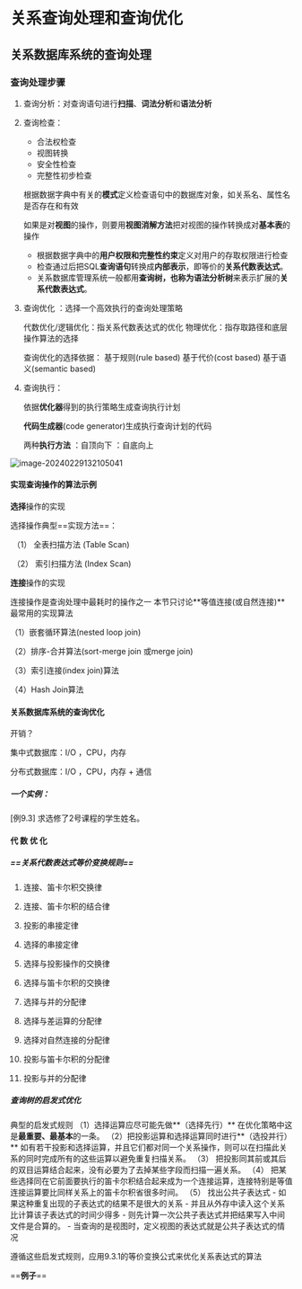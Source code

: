 # 关系查询处理和查询优化

## 关系数据库系统的查询处理 

### 查询处理步骤

1. 查询分析：对查询语句进行**扫描**、**词法分析**和**语法分析**

2. 查询检查：

   - 合法权检查
   - 视图转换
   - 安全性检查
   - 完整性初步检查

   根据数据字典中有关的**模式**定义检查语句中的数据库对象，如关系名、属性名是否存在和有效 

   如果是对**视图**的操作，则要用**视图消解方法**把对视图的操作转换成对**基本表**的操作

   - 根据数据字典中的**用户权限和完整性约束**定义对用户的存取权限进行检查
   - 检查通过后把SQL**查询语句**转换成**内部表示**，即等价的**关系代数表达式**。
   - 关系数据库管理系统一般都用**查询树，也称为语法分析树**来表示扩展的**关系代数表达式**。

3. 查询优化 ：选择一个高效执行的查询处理策略 

   代数优化/逻辑优化：指关系代数表达式的优化
   物理优化：指存取路径和底层操作算法的选择

   查询优化的选择依据：
   基于规则(rule based)
   基于代价(cost based)
   基于语义(semantic based)

4. 查询执行：

   依据**优化器**得到的执行策略生成查询执行计划

   **代码生成器**(code generator)生成执行查询计划的代码 

   两种**执行方法**
   ：自顶向下
   ：自底向上

![image-20240229132105041](C:\Users\10263\AppData\Roaming\Typora\typora-user-images\image-20240229132105041.png)

####  实现查询操作的算法示例 

**选择**操作的实现

选择操作典型==实现方法==：

​	（1） 全表扫描方法 (Table Scan)

​	（2） 索引扫描方法 (Index Scan)

**连接**操作的实现 

连接操作是查询处理中最耗时的操作之一 
本节只讨论**等值连接(或自然连接)**最常用的实现算法 

（1）嵌套循环算法(nested loop join) 

（2）排序-合并算法(sort-merge join 或merge join)

（3）索引连接(index join)算法 

（4）Hash Join算法 

#### 关系数据库系统的查询优化 

开销？

集中式数据库：I/O ，CPU，内存

分布式数据库：I/O ，CPU，内存 + 通信

##### 一个实例：

[例9.3] 求选修了2号课程的学生姓名。



#### 代 数 优 化

##### ==关系代数表达式等价变换规则==

1. 连接、笛卡尔积交换律

2. 连接、笛卡尔积的结合律

3. 投影的串接定律

4. 选择的串接定律

5. 选择与投影操作的交换律

6. 选择与笛卡尔积的交换律

7. 选择与并的分配律

8. 选择与差运算的分配律

9. 选择对自然连接的分配律

10. 投影与笛卡尔积的分配律

11. 投影与并的分配律

##### 查询树的启发式优化

典型的启发式规则
（1）选择运算应尽可能先做**（选择先行）**
     在优化策略中这是**最重要、最基本**的一条。
（2）把投影运算和选择运算同时进行**（选投并行）**
如有若干投影和选择运算，并且它们都对同一个关系操作，则可以在扫描此关系的同时完成所有的这些运算以避免重复扫描关系。
（3） 把投影同其前或其后的双目运算结合起来，没有必要为了去掉某些字段而扫描一遍关系。
（4） 把某些选择同在它前面要执行的笛卡尔积结合起来成为一个连接运算，连接特别是等值连接运算要比同样关系上的笛卡尔积省很多时间。 
（5） 找出公共子表达式
	- 如果这种重复出现的子表达式的结果不是很大的关系
	- 并且从外存中读入这个关系比计算该子表达式的时间少得多
	- 则先计算一次公共子表达式并把结果写入中间文件是合算的。
	- 当查询的是视图时，定义视图的表达式就是公共子表达式的情况

遵循这些启发式规则，应用9.3.1的等价变换公式来优化关系表达式的算法

==**例子**==